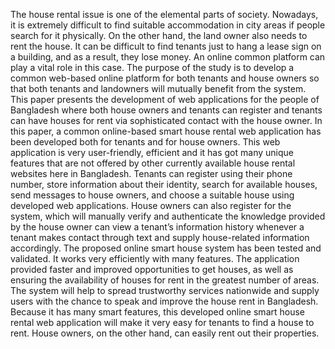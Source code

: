 The house rental issue is one of the elemental parts of society. Nowadays, it is extremely difficult to find suitable accommodation in city areas if people search for it physically. On the other hand, the land owner also needs to rent the house. It can be difficult to find tenants just to hang a lease sign on a building, and as a result, they lose money. An online common platform can play a vital role in this case. The purpose of the study is to develop a common web-based online platform for both tenants and house owners so that both tenants and landowners will mutually benefit from the system. This paper presents the development of web applications for the people of Bangladesh where both house owners and tenants can register and tenants can have houses for rent via sophisticated contact with the house owner. In this paper, a common online-based smart house rental web application has been developed both for tenants and for house owners. This web application is very user-friendly, efficient and it has got many unique features that are not offered by other currently available house rental websites here in Bangladesh. Tenants can register using their phone number, store information about their identity, search for available houses, send messages to house owners, and choose a suitable house using developed web applications. House owners can also register for the system, which will manually verify and authenticate the knowledge provided by the house owner can view a tenant’s information history whenever a tenant makes contact through text and supply house-related information accordingly. The proposed online smart house system has been tested and validated. It works very efficiently with many features. The application provided faster and improved opportunities to get houses, as well as ensuring the availability of houses for rent in the greatest number of areas. The system will help to spread trustworthy services nationwide and supply users with the chance to speak and improve the house rent in Bangladesh. Because it has many smart features, this developed online smart house rental web application will make it very easy for tenants to find a house to rent. House owners, on the other hand, can easily rent out their properties.
